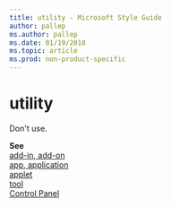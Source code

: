 ```yaml
---
title: utility - Microsoft Style Guide
author: pallep
ms.author: pallep
ms.date: 01/19/2018
ms.topic: article
ms.prod: non-product-specific
---
```


# utility

Don't use.

**See**   
[add-in, add-on](~/a-z-word-list-term-collections/a/add-in-add-on.md)  
[app, application](~/a-z-word-list-term-collections/a/app-application.md)  
[applet](~/a-z-word-list-term-collections/a/applet.md)  
[tool](~/a-z-word-list-term-collections/t/tool.md)  
[Control Panel](~/a-z-word-list-term-collections/c/control-panel.md)
